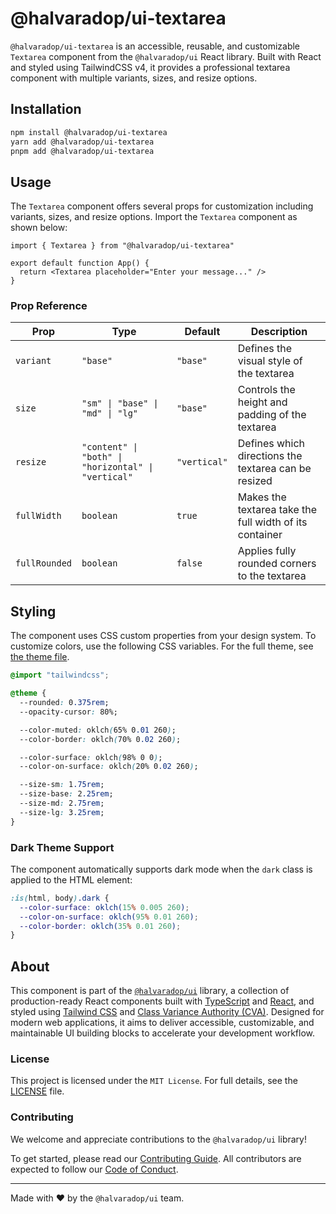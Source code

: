# @halvaradop/ui-textarea

`@halvaradop/ui-textarea` is an accessible, reusable, and customizable `Textarea` component from the `@halvaradop/ui` React library. Built with React and styled using TailwindCSS v4, it provides a professional textarea component with multiple variants, sizes, and resize options.

## Installation

```bash
npm install @halvaradop/ui-textarea
yarn add @halvaradop/ui-textarea
pnpm add @halvaradop/ui-textarea
```

## Usage

The `Textarea` component offers several props for customization including variants, sizes, and resize options. Import the `Textarea` component as shown below:

```tsx
import { Textarea } from "@halvaradop/ui-textarea"

export default function App() {
  return <Textarea placeholder="Enter your message..." />
}
```

### Prop Reference

| Prop          | Type                                                | Default      | Description                                             |
| ------------- | --------------------------------------------------- | ------------ | ------------------------------------------------------- |
| `variant`     | `"base"`                                            | `"base"`     | Defines the visual style of the textarea                |
| `size`        | `"sm" \| "base" \| "md" \| "lg"`                    | `"base"`     | Controls the height and padding of the textarea         |
| `resize`      | `"content" \| "both" \| "horizontal" \| "vertical"` | `"vertical"` | Defines which directions the textarea can be resized    |
| `fullWidth`   | `boolean`                                           | `true`       | Makes the textarea take the full width of its container |
| `fullRounded` | `boolean`                                           | `false`      | Applies fully rounded corners to the textarea           |

## Styling

The component uses CSS custom properties from your design system. To customize colors, use the following CSS variables. For the full theme, see [the theme file](https://github.com/halvaradop/ui/blob/master/tailwind.css).

```css
@import "tailwindcss";

@theme {
  --rounded: 0.375rem;
  --opacity-cursor: 80%;

  --color-muted: oklch(65% 0.01 260);
  --color-border: oklch(70% 0.02 260);

  --color-surface: oklch(98% 0 0);
  --color-on-surface: oklch(20% 0.02 260);

  --size-sm: 1.75rem;
  --size-base: 2.25rem;
  --size-md: 2.75rem;
  --size-lg: 3.25rem;
}
```

### Dark Theme Support

The component automatically supports dark mode when the `dark` class is applied to the HTML element:

```css
:is(html, body).dark {
  --color-surface: oklch(15% 0.005 260);
  --color-on-surface: oklch(95% 0.01 260);
  --color-border: oklch(35% 0.01 260);
}
```

## About

This component is part of the [`@halvaradop/ui`](https://github.com/halvaradop/ui) library, a collection of production-ready React components built with [TypeScript](https://www.typescriptlang.org/) and [React](https://react.dev/), and styled using [Tailwind CSS](https://tailwindcss.com/) and [Class Variance Authority (CVA)](https://cva.style/). Designed for modern web applications, it aims to deliver accessible, customizable, and maintainable UI building blocks to accelerate your development workflow.

### License

This project is licensed under the `MIT License`. For full details, see the [LICENSE](https://github.com/halvaradop/ui/blob/master/LICENSE) file.

### Contributing

We welcome and appreciate contributions to the `@halvaradop/ui` library!

To get started, please read our [Contributing Guide](https://github.com/halvaradop/ui/blob/master/docs/CONTRIBUTING.md). All contributors are expected to follow our [Code of Conduct](https://github.com/halvaradop/.github/blob/master/.github/CODE_OF_CONDUCT.md).

---

Made with ❤️ by the `@halvaradop/ui` team.
